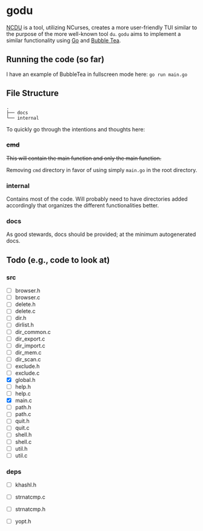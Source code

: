 # godu
[NCDU](https://dev.yorhel.nl/ncdu) is a tool, utilizing NCurses, creates a more user-friendly TUI similar to the purpose of the more well-known tool `du`.
`godu` aims to implement a similar functionality using [Go](https://go.dev/) and [Bubble Tea](https://github.com/charmbracelet/bubbletea).

## Running the code (so far)
I have an example of BubbleTea in fullscreen mode here: `go run main.go`

## File Structure
```
.
├── docs
└── internal
```

To quickly go through the intentions and thoughts here:

### ~~cmd~~
~~This will contain the main function and only the main function.~~

Removing `cmd` directory in favor of using simply `main.go` in the root directory.

### internal
Contains most of the code. Will probably need to have directories added accordingly that organizes the different functionalities better.

### docs
As good stewards, docs should be provided; at the minimum autogenerated docs.

## Todo (e.g., code to look at)

### src
- [ ] browser.h
- [ ] browser.c
- [ ] delete.h
- [ ] delete.c
- [ ] dir.h
- [ ] dirlist.h
- [ ] dir_common.c
- [ ] dir_export.c
- [ ] dir_import.c
- [ ] dir_mem.c 
- [ ] dir_scan.c 
- [ ] exclude.h 
- [ ] exclude.c 
- [x] global.h 
- [ ] help.h 
- [ ] help.c 
- [x] main.c 
- [ ] path.h 
- [ ] path.c 
- [ ] quit.h 
- [ ] quit.c 
- [ ] shell.h 
- [ ] shell.c 
- [ ] util.h 
- [ ] util.c

### deps
- [ ] khashl.h 
- [ ] strnatcmp.c 
- [ ] strnatcmp.h 
- [ ] yopt.h

